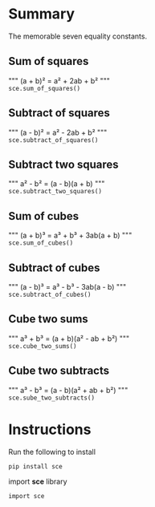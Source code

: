 # Summary
The memorable seven equality constants.


## Sum of squares
"""
    (a + b)² = a² + 2ab + b² 
""" \
```sce.sum_of_squares()```

## Subtract of squares
"""
    (a - b)² = a² - 2ab + b² 
""" \
```sce.subtract_of_squares()```

## Subtract two squares
"""
    a² - b² = (a - b)(a + b)
""" \
```sce.subtract_two_squares()```

## Sum of cubes
"""
    (a + b)³ = a³ + b³ + 3ab(a + b)
""" \
```sce.sum_of_cubes()```

## Subtract of cubes
"""
    (a - b)³ = a³ - b³ - 3ab(a - b)
""" \
```sce.subtract_of_cubes()```

## Cube two sums
"""
    a³ + b³ = (a + b)(a² - ab + b²)
""" \
```sce.cube_two_sums()```

## Cube two subtracts
"""
    a³ - b³ = (a - b)(a² + ab + b²)
""" \
```sce.sube_two_subtracts()```


# Instructions
Run the following to install
```
pip install sce
```
import **sce** library
```
import sce
```
